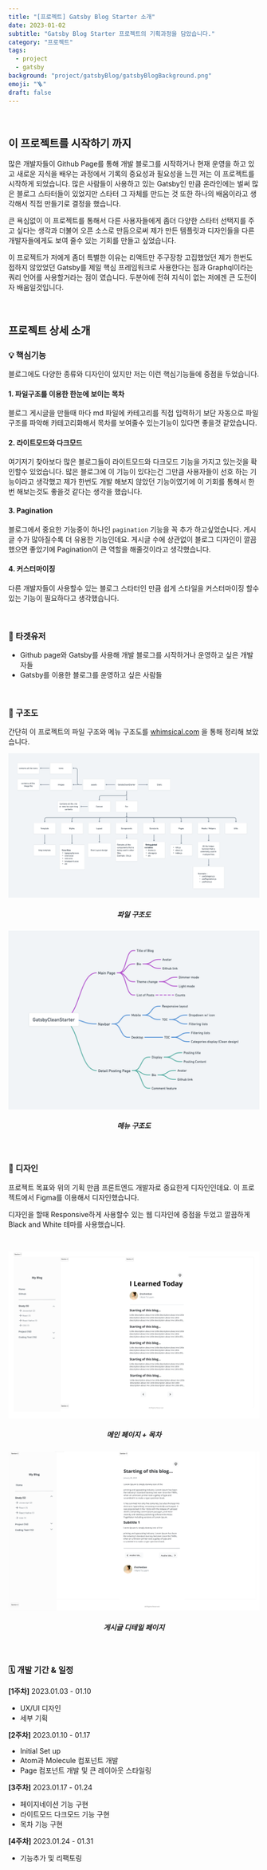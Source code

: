 ```yaml
---
title: "[프로젝트] Gatsby Blog Starter 소개"
date: 2023-01-02
subtitle: "Gatsby Blog Starter 프로젝트의 기획과정을 담았습니다."
category: "프로젝트"
tags:
  - project
  - gatsby
background: "project/gatsbyBlog/gatsbyBlogBackground.png"
emoji: "🪜"
draft: false
---
```


</br>

## 이 프로젝트를 시작하기 까지

많은 개발자들이 Github Page를 통해 개발 블로그를 시작하거나 현재 운영을 하고 있고 새로운 지식을 배우는 과정에서 기록의 중요성과 필요성을 느낀 저는 이 프로젝트를 시작하게 되었습니다. 많은 사람들이 사용하고 있는 Gatsby인 만큼 온라인에는 벌써 많은 블로그 스타터들이 있었지만 스타터 그 자체를 만드는 것 또한 하나의 배움이라고 생각해서 직접 만들기로 결정을 했습니다.

큰 욕심없이 이 프로젝트를 통해서 다른 사용자들에게 좀더 다양한 스타터 선택지를 주고 싶다는 생각과 더불어 오픈 소스로 만듬으로써 제가 만든 템플릿과 디자인들을 다른 개발자들에게도 보여 줄수 있는 기회를 만들고 싶었습니다.

이 프로젝트가 저에게 좀더 특별한 이유는 리액트만 주구장창 고집했었던 제가 한번도 접하지 않았었던 Gatsby를 제일 핵심 프레임워크로 사용한다는 점과 Graphql이라는 쿼리 언어를 사용할거라는 점이 였습니다. 두분야에 전혀 지식이 없는 저에겐 큰 도전이자 배움일것입니다.

<br/>

## 프로젝트 상세 소개

### 💡 핵심기능

블로그에도 다양한 종류와 디자인이 있지만 저는 이런 핵심기능들에 중점을 두었습니다.

#### 1. 파일구조를 이용한 한눈에 보이는 목차

블로그 게시글을 만들때 마다 md 파일에 카테고리를 직접 입력하기 보단 자동으로 파일구조를 파악해 카테고리화해서 목차를 보여줄수 있는기능이 있다면 좋을것 같았습니다.

#### 2. 라이트모드와 다크모드

여기저기 찾아보다 많은 블로그들이 라이트모드와 다크모드 기능을 가지고 있는것을 확인할수 있었습니다. 많은 블로그에 이 기능이 있다는건 그만큼 사용자들이 선호 하는 기능이라고 생각했고 제가 한번도 개발 해보지 않았던 기능이였기에 이 기회를 통해서 한번 해보는것도 좋을것 같다는 생각을 했습니다.

#### 3. Pagination

블로그에서 중요한 기능중이 하나인 `pagination` 기능을 꼭 추가 하고싶었습니다. 게시글 수가 많아질수록 더 유용한 기능인데요. 게시글 수에 상관없이 블로그 디자인이 깔끔했으면 좋았기에 Pagination이 큰 역할을 해줄것이라고 생각했습니다.

#### 4. 커스터마이징

다른 개발자들이 사용할수 있는 블로그 스타터인 만큼 쉽게 스타일을 커스터마이징 할수 있는 기능이 필요하다고 생각했습니다.

<br/>

### 🎯 타겟유저

- Github page와 Gatsby를 사용해 개발 블로그를 시작하거나 운영하고 싶은 개발자들
- Gatsby를 이용한 블로그를 운영하고 싶은 사람들

<br/>

### 🧱 구조도

간단히 이 프로젝트의 파일 구조와 메뉴 구조도를 [whimsical.com](http://whimsical.com) 을 통해 정리해 보았습니다.

<div style="width:100%; margin:auto; text-align:center;">

![gatsbyBlog파일구조도](../../assets/images/project/gatsbyBlog/gatsbyBlogFiles.png)

##### 파일 구조도

</div>

<div style="width:100%; margin:auto; text-align:center;">

![gatsbyBlog메뉴구조도](../../assets/images/project/gatsbyBlog/gatsbyBogMenus.png)

##### 메뉴 구조도

</div>

<br/>

### 🎨 디자인

프로젝트 목표와 위의 기획 만큼 프론트엔드 개발자로 중요한게 디자인인데요. 이 프로젝트에서 Figma를 이용해서 디자인했습니다.

디자인을 할때 Responsive하게 사용할수 있는 웹 디자인에 중점을 두었고 깔끔하게 Black and White 테마를 사용했습니다.

<br/>

<div style="width:100%; margin:auto; text-align:center;">

![gatsbyBlogDesignI](../../assets/images/project/gatsbyBlog//gatsbyBlogDesignI.png)

##### 메인 페이지 + 목차

</div>

<div style="width:100%; margin:auto; text-align:center;">

![gatsbyBlogDesignII](../../assets/images/project/gatsbyBlog/gatsbyBlogDesignII.png)

##### 게시글 디테일 페이지

</div>

<br/>

### 🗓️ 개발 기간 & 일정

<b>[1주차]</b> 2023.01.03 - 01.10

- UX/UI 디자인
- 세부 기획

<b>[2주차]</b> 2023.01.10 - 01.17

- Initial Set up
- Atom과 Molecule 컴포넌트 개발
- Page 컴포넌트 개발 및 큰 레이아웃 스타일링

<b>[3주차]</b> 2023.01.17 - 01.24

- 페이지네이션 기능 구현
- 라이트모드 다크모드 기능 구현
- 목차 기능 구현

<b>[4주차]</b> 2023.01.24 - 01.31

- 기능추가 및 리팩토링

<br/>
